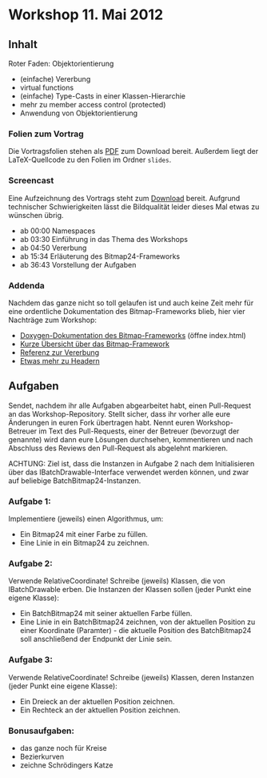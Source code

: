 # Workshop 11. Mai 2012

## Inhalt

Roter Faden: Objektorientierung

- (einfache) Vererbung
- virtual functions
- (einfache) Type-Casts in einer Klassen-Hierarchie
- mehr zu member access control (protected)
- Anwendung von Objektorientierung

### Folien zum Vortrag

Die Vortragsfolien stehen als [PDF](https://github.com/downloads/kit-cpp-workshop/workshop-ss12-03/slides.pdf) zum Download bereit. Außerdem liegt der LaTeX-Quellcode zu den Folien im Ordner `slides`.

### Screencast

Eine Aufzeichnung des Vortrags steht zum [Download](http://ubuntuone.com/2lthL8UEWij5CbLh3vPqTx) bereit. Aufgrund technischer Schwierigkeiten lässt die Bildqualität leider dieses Mal etwas zu wünschen übrig.

 - ab 00:00 Namespaces
 - ab 03:30 Einführung in das Thema des Workshops
 - ab 04:50 Vererbung
 - ab 15:34 Erläuterung des Bitmap24-Frameworks
 - ab 36:43 Vorstellung der Aufgaben

### Addenda

Nachdem das ganze nicht so toll gelaufen ist und auch keine Zeit mehr für eine ordentliche Dokumentation des Bitmap-Frameworks blieb, hier vier Nachträge zum Workshop:

* [Doxygen-Dokumentation des Bitmap-Frameworks](https://github.com/downloads/kit-cpp-workshop/workshop-ss12-03/bitmap-framework-doc-html.zip) (öffne index.html)
* [Kurze Übersicht über das Bitmap-Framework](https://github.com/downloads/kit-cpp-workshop/workshop-ss12-03/addendum-bmp.pdf)
* [Referenz zur Vererbung](https://github.com/downloads/kit-cpp-workshop/workshop-ss12-03/addendum-inheritance.pdf)
* [Etwas mehr zu Headern](https://github.com/downloads/kit-cpp-workshop/workshop-ss12-03/addendum-header.pdf)

## Aufgaben

Sendet, nachdem ihr alle Aufgaben abgearbeitet habt, einen Pull-Request an das Workshop-Repository. Stellt sicher, dass ihr vorher alle eure Änderungen in euren Fork übertragen habt. Nennt euren Workshop-Betreuer im Text des Pull-Requests, einer der Betreuer (bevorzugt der genannte) wird dann eure Lösungen durchsehen, kommentieren und nach Abschluss des Reviews den Pull-Request als abgelehnt markieren.


ACHTUNG: Ziel ist, dass die Instanzen in Aufgabe 2 nach dem Initialisieren über das IBatchDrawable-Interface verwendet werden können, und zwar auf beliebige BatchBitmap24-Instanzen.


### Aufgabe 1:
Implementiere (jeweils) einen Algorithmus, um:
- Ein Bitmap24 mit einer Farbe zu füllen.
- Eine Linie in ein Bitmap24 zu zeichnen.


### Aufgabe 2:
Verwende RelativeCoordinate!
Schreibe (jeweils) Klassen, die von IBatchDrawable erben. Die Instanzen der Klassen sollen (jeder Punkt eine eigene Klasse):
- Ein BatchBitmap24 mit seiner aktuellen Farbe füllen.
- Eine Linie in ein BatchBitmap24 zeichnen, von der aktuellen Position zu einer Koordinate (Paramter) - die aktuelle Position des BatchBitmap24 soll anschließend der Endpunkt der Linie sein.


### Aufgabe 3:
Verwende RelativeCoordinate!
Schreibe (jeweils) Klassen, deren Instanzen (jeder Punkt eine eigene Klasse):
- Ein Dreieck an der aktuellen Position zeichnen.
- Ein Rechteck an der aktuellen Position zeichnen.


### Bonusaufgaben:
- das ganze noch für Kreise
- Bezierkurven
- zeichne Schrödingers Katze
